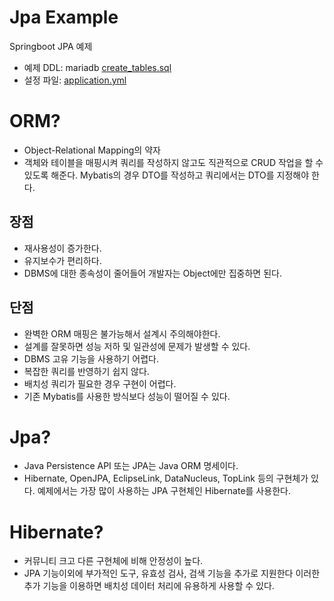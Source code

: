 # Jpa Example
Springboot JPA 예제

- 예제 DDL: mariadb
  [create_tables.sql](create_tables.sql)
- 설정 파일: [application.yml](src/main/resources/application.yml)

# ORM?
- Object-Relational Mapping의 약자
- 객체와 테이블을 매핑시켜 쿼리를 작성하지 않고도 직관적으로 CRUD 작업을 할 수 있도록 해준다.
  Mybatis의 경우 DTO를 작성하고 쿼리에서는 DTO를 지정해야 한다.
  
## 장점
- 재사용성이 증가한다.
- 유지보수가 편리하다.
- DBMS에 대한 종속성이 줄어들어 개발자는 Object에만 집중하면 된다.


## 단점
- 완벽한 ORM 매핑은 불가능해서 설계시 주의해야한다.
- 설계를 잘못하면 성능 저하 및 일관성에 문제가 발생할 수 있다.
- DBMS 고유 기능을 사용하기 어렵다.
- 복잡한 쿼리를 반영하기 쉽지 않다.
- 배치성 쿼리가 필요한 경우 구현이 어렵다.
- 기존 Mybatis를 사용한 방식보다 성능이 떨어질 수 있다.


# Jpa?
- Java Persistence API 또는 JPA는 Java ORM 명세이다.
- Hibernate, OpenJPA, EclipseLink, DataNucleus, TopLink 등의 구현체가 있다.
  예제에서는 가장 많이 사용하는 JPA 구현체인 Hibernate를 사용한다.

# Hibernate?
- 커뮤니티 크고 다른 구현체에 비해 안정성이 높다.
- JPA 기능이외에 부가적인 도구, 유효성 검사, 검색 기능을 추가로 지원한다
 이러한 추가 기능을 이용하면 배치성 데이터 처리에 유용하게 사용할 수 있다.



